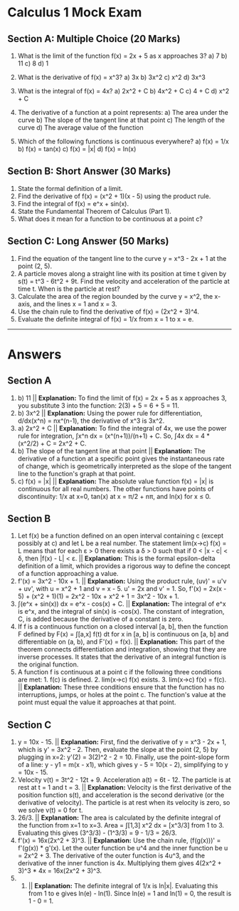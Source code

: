# Calculus 1 Mock Exam

## Section A: Multiple Choice (20 Marks)

1.  What is the limit of the function f(x) = 2x + 5 as x approaches 3?
    a) 7
    b) 11
    c) 8
    d) 1

2.  What is the derivative of f(x) = x^3?
    a) 3x
    b) 3x^2
    c) x^2
    d) 3x^3

3.  What is the integral of f(x) = 4x?
    a) 2x^2 + C
    b) 4x^2 + C
    c) 4 + C
    d) x^2 + C

4.  The derivative of a function at a point represents:
    a) The area under the curve
    b) The slope of the tangent line at that point
    c) The length of the curve
    d) The average value of the function

5.  Which of the following functions is continuous everywhere?
    a) f(x) = 1/x
    b) f(x) = tan(x)
    c) f(x) = |x|
    d) f(x) = ln(x)

## Section B: Short Answer (30 Marks)

1.  State the formal definition of a limit.
2.  Find the derivative of f(x) = (x^2 + 1)(x - 5) using the product rule.
3.  Find the integral of f(x) = e^x + sin(x).
4.  State the Fundamental Theorem of Calculus (Part 1).
5.  What does it mean for a function to be continuous at a point c?

## Section C: Long Answer (50 Marks)

1.  Find the equation of the tangent line to the curve y = x^3 - 2x + 1 at the point (2, 5).
2.  A particle moves along a straight line with its position at time t given by s(t) = t^3 - 6t^2 + 9t. Find the velocity and acceleration of the particle at time t. When is the particle at rest?
3.  Calculate the area of the region bounded by the curve y = x^2, the x-axis, and the lines x = 1 and x = 3.
4.  Use the chain rule to find the derivative of f(x) = (2x^2 + 3)^4.
5.  Evaluate the definite integral of f(x) = 1/x from x = 1 to x = e.

---

# Answers

## Section A

1.  b) 11 || **Explanation:** To find the limit of f(x) = 2x + 5 as x approaches 3, you substitute 3 into the function: 2(3) + 5 = 6 + 5 = 11.
2.  b) 3x^2 || **Explanation:** Using the power rule for differentiation, d/dx(x^n) = nx^(n-1), the derivative of x^3 is 3x^2.
3.  a) 2x^2 + C || **Explanation:** To find the integral of 4x, we use the power rule for integration, ∫x^n dx = (x^(n+1))/(n+1) + C. So, ∫4x dx = 4 * (x^2/2) + C = 2x^2 + C.
4.  b) The slope of the tangent line at that point || **Explanation:** The derivative of a function at a specific point gives the instantaneous rate of change, which is geometrically interpreted as the slope of the tangent line to the function's graph at that point.
5.  c) f(x) = |x| || **Explanation:** The absolute value function f(x) = |x| is continuous for all real numbers. The other functions have points of discontinuity: 1/x at x=0, tan(x) at x = π/2 + nπ, and ln(x) for x ≤ 0.

## Section B

1.  Let f(x) be a function defined on an open interval containing c (except possibly at c) and let L be a real number. The statement lim(x->c) f(x) = L means that for each ε > 0 there exists a δ > 0 such that if 0 < |x - c| < δ, then |f(x) - L| < ε. || **Explanation:** This is the formal epsilon-delta definition of a limit, which provides a rigorous way to define the concept of a function approaching a value.
2.  f'(x) = 3x^2 - 10x + 1. || **Explanation:** Using the product rule, (uv)' = u'v + uv', with u = x^2 + 1 and v = x - 5. u' = 2x and v' = 1. So, f'(x) = 2x(x - 5) + (x^2 + 1)(1) = 2x^2 - 10x + x^2 + 1 = 3x^2 - 10x + 1.
3.  ∫(e^x + sin(x)) dx = e^x - cos(x) + C. || **Explanation:** The integral of e^x is e^x, and the integral of sin(x) is -cos(x). The constant of integration, C, is added because the derivative of a constant is zero.
4.  If f is a continuous function on a closed interval [a, b], then the function F defined by F(x) = ∫[a,x] f(t) dt for x in [a, b] is continuous on [a, b] and differentiable on (a, b), and F'(x) = f(x). || **Explanation:** This part of the theorem connects differentiation and integration, showing that they are inverse processes. It states that the derivative of an integral function is the original function.
5.  A function f is continuous at a point c if the following three conditions are met: 1. f(c) is defined. 2. lim(x->c) f(x) exists. 3. lim(x->c) f(x) = f(c). || **Explanation:** These three conditions ensure that the function has no interruptions, jumps, or holes at the point c. The function's value at the point must equal the value it approaches at that point.

## Section C

1.  y = 10x - 15. || **Explanation:** First, find the derivative of y = x^3 - 2x + 1, which is y' = 3x^2 - 2. Then, evaluate the slope at the point (2, 5) by plugging in x=2: y'(2) = 3(2)^2 - 2 = 10. Finally, use the point-slope form of a line: y - y1 = m(x - x1), which gives y - 5 = 10(x - 2), simplifying to y = 10x - 15.
2.  Velocity v(t) = 3t^2 - 12t + 9. Acceleration a(t) = 6t - 12. The particle is at rest at t = 1 and t = 3. || **Explanation:** Velocity is the first derivative of the position function s(t), and acceleration is the second derivative (or the derivative of velocity). The particle is at rest when its velocity is zero, so we solve v(t) = 0 for t.
3.  26/3. || **Explanation:** The area is calculated by the definite integral of the function from x=1 to x=3. Area = ∫[1,3] x^2 dx = [x^3/3] from 1 to 3. Evaluating this gives (3^3/3) - (1^3/3) = 9 - 1/3 = 26/3.
4.  f'(x) = 16x(2x^2 + 3)^3. || **Explanation:** Use the chain rule, (f(g(x)))' = f'(g(x)) * g'(x). Let the outer function be u^4 and the inner function be u = 2x^2 + 3. The derivative of the outer function is 4u^3, and the derivative of the inner function is 4x. Multiplying them gives 4(2x^2 + 3)^3 * 4x = 16x(2x^2 + 3)^3.
5.  1. || **Explanation:** The definite integral of 1/x is ln|x|. Evaluating this from 1 to e gives ln(e) - ln(1). Since ln(e) = 1 and ln(1) = 0, the result is 1 - 0 = 1.

